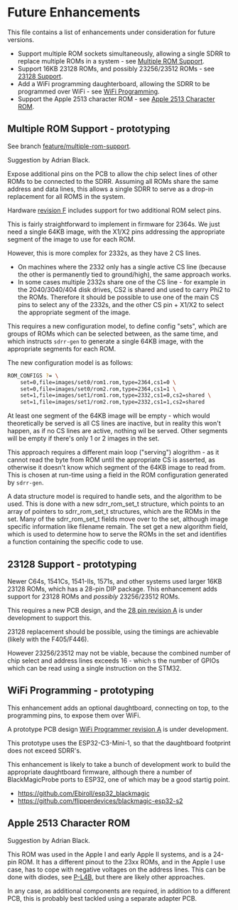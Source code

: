 # Future Enhancements

This file contains a list of enhancements under consideration for future versions.

- Support multiple ROM sockets simultaneously, allowing a single SDRR to replace multiple ROMs in a system - see [Multiple ROM Support](#multiple-rom-support---prototyping).
- Support 16KB 23128 ROMs, and possibly 23256/23512 ROMs - see [23128 Support](#23128-support---prototyping).
- Add a WiFi programming daughterboard, allowing the SDRR to be programmed over WiFi - see [WiFi Programming](#wifi-programming---prototyping).
- Support the Apple 2513 character ROM - see [Apple 2513 Character ROM](#apple-2513-character-rom).

## Multiple ROM Support - prototyping

See branch [feature/multiple-rom-support](https://github.com/piersfinlayson/software-defined-retro-rom/tree/feature/multi-rom-support).

Suggestion by Adrian Black.

Expose additional pins on the PCB to allow the chip select lines of other ROMs to be connected to the SDRR.  Assuming all ROMs share the same address and data lines, this allows a single SDRR to serve as a drop-in replacement for all ROMS in the system.

Hardware [revision F](/sdrr-pcb/unverified/24-pin-rev-f/README.md) includes support for two additional ROM select pins.

This is fairly straightforward to implement in firmware for 2364s.  We just need a single 64KB image, with the X1/X2 pins addressing the appropriate segment of the image to use for each ROM.

However, this is more complex for 2332s, as they have 2 CS lines.

- On machines where the 2332 only has a single active CS line (because the other is permanently tied to ground/high), the same approach works.
- In some cases multiple 2332s share one of the CS line - for example in the 2040/3040/404 disk drives, CS2 is shared and used to carry Phi2 to the ROMs.  Therefore it should be possible to use one of the main CS pins to select any of the 2332s, and the other CS pin + X1/X2 to select the appropriate segment of the image.

This requires a new configuration model, to define config "sets", which are groups of ROMs which can be selected between, as the same time, and which instructs `sdrr-gen` to generate a single 64KB image, with the appropriate segments for each ROM.

The new configuration model is as follows:

```bash
ROM_CONFIGS ?= \
    set=0,file=images/set0/rom1.rom,type=2364,cs1=0 \
    set=0,file=images/set0/rom2.rom,type=2364,cs1=1 \
    set=1,file=images/set1/rom1.rom,type=2332,cs1=0,cs2=shared \
    set=1,file=images/set1/rom2.rom,type=2332,cs1=1,cs2=shared
```

At least one segment of the 64KB image will be empty - which would theoretically be served is all CS lines are inactive, but in reality this won't happen, as if no CS lines are active, nothing wil be served.  Other segments will be empty if there's only 1 or 2 images in the set.

This approach requires a different main loop ("serving") alogrithm - as it cannot read the byte from ROM until the appropriate CS is asserted, as otherwise it doesn't know which segment of the 64KB image to read from.  This is chosen at run-time using a field in the ROM configuration generated by `sdrr-gen`.

A data structure model is required to handle sets, and the algorithm to be used.  This is done with a new sdrr_rom_set_t structure, which points to an array of pointers to sdrr_rom_set_t structures, which are the ROMs in the set.  Many of the sdrr_rom_set_t fields move over to the set, although image specific information like filename remain.  The set get a new algorithm field, which is used to determine how to serve the ROMs in the set and identifies a function containing the specific code to use.

## 23128 Support - prototyping

Newer C64s, 1541Cs, 1541-IIs, 1571s, and other systems used larger 16KB 23128 ROMs, which has a 28-pin DIP package.  This enhancement adds support for 23128 ROMs and _possibly_ 23256/23512 ROMs.

This requires a new PCB design, and the [28 pin revision A](/sdrr-pcb/unverified/28-pin-rev-a/README.md) is under development to support this.

23128 replacement should be possible, using the timings are achievable (likely with the F405/F446).

However 23256/23512 may not be viable, because the combined number of chip select and address lines exceeds 16 - which s the number of GPIOs which can be read using a single instruction on the STM32.

## WiFi Programming - prototyping

This enhancement adds an optional daughtboard, connecting on top, to the programming pins, to expose them over WiFi.

A prototype PCB design [WiFi Programmer revision A](sdrr-pcb/unverified/wifi-prog-rev-a/README.md) is under development.

This prototype uses the ESP32-C3-Mini-1, so that the daughtboard footprint does not exceed SDRR's.

This enhancement is likely to take a bunch of development work to build the appropriate daughtboard firmware, although there a number of BlackMagicProbe ports to ESP32, one of which may be a good startig point.

- https://github.com/Ebiroll/esp32_blackmagic
- https://github.com/flipperdevices/blackmagic-esp32-s2

## Apple 2513 Character ROM

Suggestion by Adrian Black.

This ROM was used in the Apple I and early Apple II systems, and is a 24-pin ROM.  It has a different pinout to the 23xx ROMs, and in the Apple I use case, has to cope with negative voltages on the address lines.  This can be done with diodes, see [P-L4B](https://p-l4b.github.io/2513/), but there are likely other approaches.

In any case, as additional components are required, in addition to a different PCB, this is probably best tackled using a separate adapter PCB.
